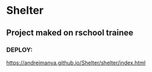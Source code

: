 # Shelter

## Project maked on rschool trainee

### DEPLOY: 
https://andreimanya.github.io/Shelter/shelter/index.html
